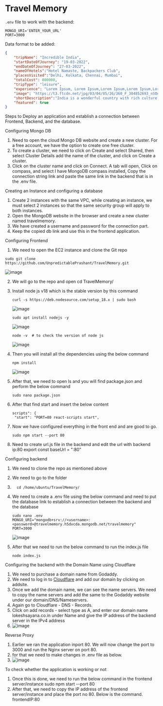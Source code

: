 # Travel Memory

`.env` file to work with the backend:

```
MONGO_URI='ENTER_YOUR_URL'
PORT=3000
```

Data format to be added: 

```json
{
    "tripName": "Incredible India",
    "startDateOfJourney": "19-03-2022",
    "endDateOfJourney": "27-03-2022",
    "nameOfHotels":"Hotel Namaste, Backpackers Club",
    "placesVisited":"Delhi, Kolkata, Chennai, Mumbai",
    "totalCost": 800000,
    "tripType": "leisure",
    "experience": "Lorem Ipsum, Lorem Ipsum,Lorem Ipsum,Lorem Ipsum,Lorem Ipsum,Lorem Ipsum,Lorem Ipsum,Lorem Ipsum,Lorem Ipsum,Lorem Ipsum,Lorem Ipsum,Lorem Ipsum,Lorem Ipsum,Lorem Ipsum,Lorem Ipsum,Lorem Ipsum,Lorem Ipsum,Lorem Ipsum,Lorem Ipsum,Lorem Ipsum,Lorem Ipsum,Lorem Ipsum,Lorem Ipsum,Lorem Ipsum,Lorem Ipsum,Lorem Ipsum,Lorem Ipsum, ",
    "image": "https://t3.ftcdn.net/jpg/03/04/85/26/360_F_304852693_nSOn9KvUgafgvZ6wM0CNaULYUa7xXBkA.jpg",
    "shortDescription":"India is a wonderful country with rich culture and good people.",
    "featured": true
}
```
Steps to Deploy an application and establish a connection between Frontend, Backend, and the database.

Configuring Mongo DB

1. Need to open the cloud Mongo DB website and create a new cluster. For a free account, we have the option to create one free cluster.
2. To create a cluster, we need to click on Create and select Shared, then select Cluster Details add the name of the cluster, and click on Create a cluster.
3. Click on the cluster name and click on Connect. A tab will open, Click on compass, and select I have MongoDB compass installed, Copy the connection string link and paste the same link in the backend that is in the .env file.

Creating an Instance and configuring a database
1. Create 2 instances with the same VPC, while creating an instance, we must select 2 instances so that the same security group will apply to both instances.
2. Open the MongoDB website in the browser and create a new cluster named travelmemory.
3. We have created a username and password for the connection part.
4. Keep the copied db link and use this in the frontend application.

Configuring Frontend

1. We need to open the EC2 instance and clone the Git repo
```
sudo git clone https://github.com/UnpredictablePrashant/TravelMemory.git
```
![image](https://github.com/sayanalokesh/TravelMemory/assets/105637305/f2d2884f-4f1e-4c4b-8acb-05c53039cccf)

2. We will go to the repo and open cd TravelMemory/


4. Install node js v18 which is the stable version by this command
    ```
   curl -s https://deb.nodesource.com/setup_18.x | sudo bash

    ```
   ![image](https://github.com/sayanalokesh/TravelMemory/assets/105637305/54dcea2c-5cbd-4c29-8937-3ed1f1de2b9b)
   
    ```
    sudo apt install nodejs -y
    ```
   
   ![image](https://github.com/sayanalokesh/TravelMemory/assets/105637305/afe88175-e428-4f70-8e81-98bccbb5093f)
   
    ```
    node -v  # to check the version of node js
    ```
   
   ![image](https://github.com/sayanalokesh/TravelMemory/assets/105637305/a8cafd5f-3a18-45c3-a9f4-b6277c5207b4)

   
5. Then you will install all the dependencies using the below command
    ```
    npm install
    ```
   
   ![image](https://github.com/sayanalokesh/TravelMemory/assets/105637305/814eeb07-8854-4f70-a090-e627e3740c29)


8. After that, we need to open ls and you will find package.json and perform the below command
    ```
    sudo nano package.json
    ```
9. After that find start and insert the below content
   ```
   scripts": {
    "start": "PORT=80 react-scripts start",
   ```
10. Now we have configured everything in the front end and are good to go.
    ```
    sudo npm start --port 80
    ```
11. Need to create url.js file in the backend and edit the url with backend ip:80
    export const baseUrl = "<backendIP>:80"

Configuring backend

1. We need to clone the repo as mentioned above
2. We need to go to the folder
3. ```
     cd /home/ubuntu/TravelMemory/
   ```
4. We need to create a .env file using the below command and need to put the database link to establish a connection between the backend and the database
    ```
    sudo nano .env
    MONGO_URI="mongodb+srv://<username>:<password>@travelmemory.h5dvcda.mongodb.net/travelmemory"
    PORT=3000
    ```
    ![image](https://github.com/sayanalokesh/TravelMemory/assets/105637305/1802a020-0c3b-4a2c-9042-f0c3130de92a)

5. After that we need to run the below command to run the index.js file
    ```
    node index.js
    ```

Configuring the backend with the Domain Name using Cloudflare

1. We need to purchase a domain name from Godaddy.
2. We need to log in to [Cloudflare](https://dash.cloudflare.com/) and add our domain by clicking on addsite.
3. Once we add the domain name, we can see the name servers. We need to copy the name servers and add the same to the Godaddy website under our domain/DNS/Nameservers.
4. Again go to Cloudflare - DNS - Records.
5. Click on add records - select type as A, and enter our domain name lokeshsayana.co.in under Name and give the IP address of the backend server in the IPv4 address
6. ![image](https://github.com/sayanalokesh/TravelMemory/assets/105637305/cac9346e-df9a-4ede-91aa-dc56687e1c7f)

Reverse Proxy

1. Earlier we ran the application inport 80. We will now change the port to 3000 and run the Nginx server on port 80.
2. for that we need to make changes in .env file as below.
3. ![image](https://github.com/sayanalokesh/TravelMemory/assets/105637305/cf8fa60d-6776-40b5-bb63-585b2bcc4e9c)



    

To check whether the application is working or not

1. Once this is done, we need to run the below command in the frontend server/instance
    sudo npm start --port 80
2. After that, we need to copy the IP address of the frontend server/instance and place the port no 80. Below is the command.
        frontendIP:80

